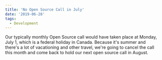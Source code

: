 ```yaml
---
title: 'No Open Source Call in July'
date: '2019-06-28'
tags:
  - Development
---
```


Our typically monthly Open Source call would have taken place at Monday, July 1, which is
a federal holiday in Canada. Because it's summer and there's a lot of vacationing and
other travel, we're going to cancel the call this month and come back to hold our next
open source call in August.
